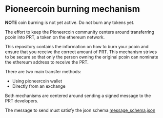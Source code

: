 # Pioneercoin burning mechanism

**NOTE** coin burning is not yet active. Do not burn any tokens yet.

The effort to keep the Pioneercoin community centers around transferring
pcoin into PRT, a token on the ethereum network.

This repository contains the information on how to burn your pcoin and ensure
that you receive the correct amount of PRT. This mechanism strives to be 
secure so that only the person owning the original pcoin can nominate the 
ethereum address to receive the PRT.

There are two main transfer methods:
- Using pioneercoin wallet
- Directly from an exchange

Both mechanisms are centered around sending a signed message to the PRT developers.

The message to send must satisfy the json schema [message_schema.json](message_schema.json)